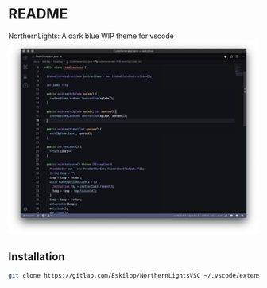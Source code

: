 # README
NorthernLights: A dark blue WIP theme for vscode
<img src="./screenshots/1.png" />

## Installation
```bash
git clone https://gitlab.com/Eskilop/NorthernLightsVSC ~/.vscode/extensions/northernlights
```